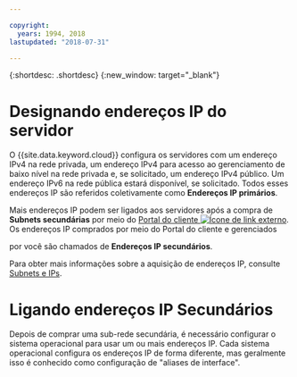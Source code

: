 ```yaml
---

copyright:
  years: 1994, 2018
lastupdated: "2018-07-31"

---
```


{:shortdesc: .shortdesc}
{:new_window: target="_blank"}

# Designando endereços IP do servidor

O {{site.data.keyword.cloud}} configura os servidores com um endereço IPv4 na rede
privada, um endereço IPv4 para acesso ao gerenciamento de baixo nível na rede privada e, se solicitado, um endereço IPv4 público.
Um endereço IPv6 na rede pública estará disponível, se solicitado. Todos esses endereços IP são
referidos coletivamente como **Endereços IP primários**.

Mais endereços IP podem ser ligados aos servidores após a compra de **Subnets secundárias** por meio do
[Portal do cliente ![Ícone de link externo](../../icons/launch-glyph.svg "Ícone de linkexterno")](https://control.softlayer.com). Os endereços IP comprados por meio do Portal do cliente e gerenciados

por você são chamados de **Endereços IP secundários**.

Para obter mais informações sobre a aquisição de endereços IP, consulte [Subnets e IPs](https://console.bluemix.net/docs/infrastructure/subnets/).


# Ligando endereços IP Secundários

Depois de comprar uma sub-rede secundária, é necessário configurar o sistema operacional para usar um ou mais endereços IP. 
Cada sistema operacional configura os endereços IP de forma diferente, mas geralmente isso é conhecido como configuração de
"aliases de interface". 
